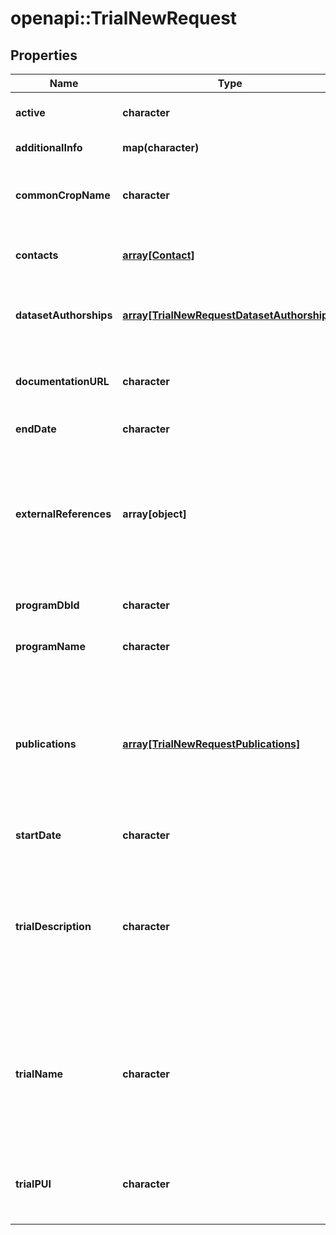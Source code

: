 # openapi::TrialNewRequest

## Properties
Name | Type | Description | Notes
------------ | ------------- | ------------- | -------------
**active** | **character** | Is this trail currently active | [optional] 
**additionalInfo** | **map(character)** | Additional arbitrary info | [optional] 
**commonCropName** | **character** | Common name for the crop associated with this trial | [optional] 
**contacts** | [**array[Contact]**](Contact.md) | List of contact entities associated with this trial | [optional] 
**datasetAuthorships** | [**array[TrialNewRequestDatasetAuthorships]**](TrialNewRequest_datasetAuthorships.md) | License and citation information for the data in this trial | [optional] 
**documentationURL** | **character** | A URL to the human readable documentation of this object | [optional] 
**endDate** | **character** | The date this trial ends | [optional] 
**externalReferences** | **array[object]** | An array of external reference ids. These are references to this piece of data in an external system. Could be a simple string or a URI. | [optional] 
**programDbId** | **character** | A program identifier to search for | [optional] 
**programName** | **character** | Human readable name of the program | [optional] 
**publications** | [**array[TrialNewRequestPublications]**](TrialNewRequest_publications.md) | MIAPPE V1.1 (DM-9) Associated publication - An identifier for a literature publication where the investigation is described. Use of DOIs is recommended. | [optional] 
**startDate** | **character** | The date this trial started | [optional] 
**trialDescription** | **character** | The human readable description of a trial  MIAPPE V1.1 (DM-4) Investigation description - Human-readable text describing the investigation in more detail. | [optional] 
**trialName** | **character** | The human readable name of a trial  MIAPPE V1.1 (DM-3) Investigation title - Human-readable string summarising the investigation. | [optional] 
**trialPUI** | **character** | A permanent identifier for a trial. Could be DOI or other URI formatted identifier. | [optional] 


